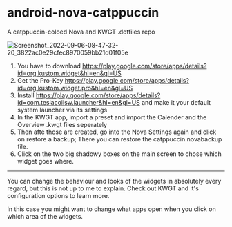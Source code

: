 # android-nova-catppuccin
A catppuccin-coloed Nova and KWGT .dotfiles repo

![Screenshot_2022-09-06-08-47-32-20_3822ac0e29cfec8970059bb21d01f05e](https://user-images.githubusercontent.com/38812603/188569376-21a432c1-3c66-4e59-b617-a58f6489aaa9.jpg)


1. You have to download https://play.google.com/store/apps/details?id=org.kustom.widget&hl=en&gl=US
2. Get the Pro-Key https://play.google.com/store/apps/details?id=org.kustom.widget.pro&hl=en&gl=US
3. Install https://play.google.com/store/apps/details?id=com.teslacoilsw.launcher&hl=en&gl=US and make it your default system launcher via its settings
4. In the KWGT app, import a preset and import the Calender and the Overview .kwgt files seperately
5. Then afte those are created, go into the Nova Settings again and click on restore a backup; There you can restore the catppuccin.novabackup file.
6. Click on the two big shadowy boxes on the main screen to chose which widget goes where.

___
You can change the behaviour and looks of the widgets in absolutely every regard, but this is not up to me to explain. Check out KWGT and it's configuration options to learn more.

In this case you might want to change what apps open when you click on which area of the widgets.
